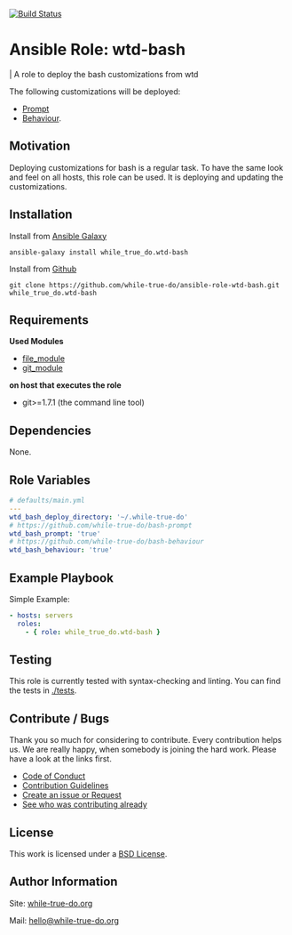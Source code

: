 [![Build Status](https://travis-ci.org/while-true-do/ansible-role-wtd-bash.svg?branch=master)](https://travis-ci.org/while-true-do/ansible-role-wtd-bash)

# Ansible Role: wtd-bash
| A role to deploy the bash customizations from wtd

The following customizations will be deployed:

- [Prompt](https://github.com/while-true-do/bash-prompt)
- [Behaviour](https://github.com/while-true-do/bash-behaviour).

## Motivation

Deploying customizations for bash is a regular task. To have the same look and feel on all hosts, this role can be used. It is deploying and updating the customizations.

## Installation

Install from [Ansible Galaxy](https://galaxy.ansible.com/while_true_do/wtd-bash)

```
ansible-galaxy install while_true_do.wtd-bash
```

Install from [Github](https://github.com/while-true-do/ansible-role-wtd-bash)

```
git clone https://github.com/while-true-do/ansible-role-wtd-bash.git while_true_do.wtd-bash
```

## Requirements

**Used Modules**

- [file_module](http://docs.ansible.com/ansible/latest/git_module.html)
- [git_module](http://docs.ansible.com/ansible/latest/file_module.html)


**on host that executes the role**

-   git>=1.7.1 (the command line tool)

## Dependencies

None.

## Role Variables

```yaml
# defaults/main.yml
---
wtd_bash_deploy_directory: '~/.while-true-do'
# https://github.com/while-true-do/bash-prompt
wtd_bash_prompt: 'true'
# https://github.com/while-true-do/bash-behaviour
wtd_bash_behaviour: 'true'
```

## Example Playbook

Simple Example:

```yaml
- hosts: servers
  roles:
    - { role: while_true_do.wtd-bash }
```
## Testing

This role is currently tested with syntax-checking and linting.
You can find the tests in [./tests](./tests/).

## Contribute / Bugs

Thank you so much for considering to contribute. Every contribution helps us. We are really happy, when somebody is joining the hard work. Please have a look at the links first.

-   [Code of Conduct](./docs/CODE_OF_CONDUCT.md)
-   [Contribution Guidelines](./docs/CONTRIBUTING.md)
-   [Create an issue or Request](https://github.com/while-true-do/ansible-role-user/issues)
-   [See who was contributing already](https://github.com/while-true-do/ansible-role-user/graphs/contributors)

## License

This work is licensed under a [BSD License](https://opensource.org/licenses/BSD-3-Clause).

## Author Information

Site: [while-true-do.org](https://while-true-do.org)

Mail: [hello@while-true-do.org](mailto:hello@while-true-do.org)
